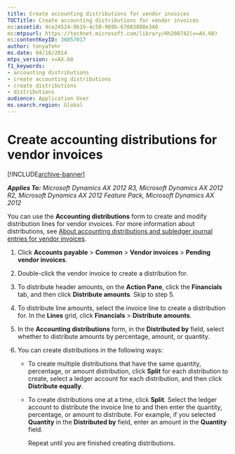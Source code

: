 ```yaml
---
title: Create accounting distributions for vendor invoices
TOCTitle: Create accounting distributions for vendor invoices
ms:assetid: 4ce24524-9b19-4c50-969b-67083800e340
ms:mtpsurl: https://technet.microsoft.com/library/Hh208742(v=AX.60)
ms:contentKeyID: 36057017
author: tonyafehr
ms.date: 04/18/2014
mtps_version: v=AX.60
f1_keywords:
- accounting distributions
- create accounting distributions
- create distributions
- distributions
audience: Application User
ms.search.region: Global
---
```


# Create accounting distributions for vendor invoices 


[!INCLUDE[archive-banner](includes/archive-banner.md)]


_**Applies To:** Microsoft Dynamics AX 2012 R3, Microsoft Dynamics AX 2012 R2, Microsoft Dynamics AX 2012 Feature Pack, Microsoft Dynamics AX 2012_

You can use the **Accounting distributions** form to create and modify distribution lines for vendor invoices. For more information about distributions, see [About accounting distributions and subledger journal entries for vendor invoices](about-accounting-distributions-and-subledger-journal-entries-for-vendor-invoices.md).

1.  Click **Accounts payable** \> **Common** \> **Vendor invoices** \> **Pending vendor invoices**.

2.  Double-click the vendor invoice to create a distribution for.

3.  To distribute header amounts, on the **Action Pane**, click the **Financials** tab, and then click **Distribute amounts**. Skip to step 5.

4.  To distribute line amounts, select the invoice line to create a distribution for. In the **Lines** grid, click **Financials** \> **Distribute amounts**.

5.  In the **Accounting distributions** form, in the **Distributed by** field, select whether to distribute amounts by percentage, amount, or quantity.

6.  You can create distributions in the following ways:
    
      - To create multiple distributions that have the same quantity, percentage, or amount distribution, click **Split** for each distribution to create, select a ledger account for each distribution, and then click **Distribute equally**.
    
      - To create distributions one at a time, click **Split**. Select the ledger account to distribute the invoice line to and then enter the quantity, percentage, or amount to distribute. For example, if you selected **Quantity** in the **Distributed by** field, enter an amount in the **Quantity** field.
        
        Repeat until you are finished creating distributions.

  


